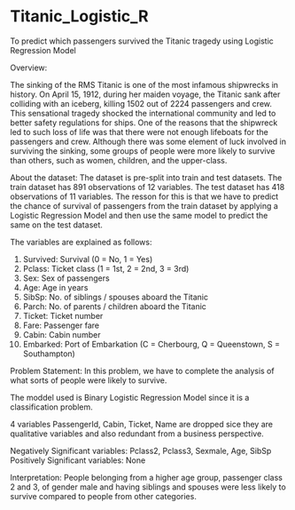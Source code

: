 # Titanic_Logistic_R
To predict which passengers survived the Titanic tragedy using Logistic Regression Model

Overview:

The sinking of the RMS Titanic is one of the most infamous shipwrecks in history. On April 15, 1912, during her maiden voyage, the Titanic sank after colliding with an iceberg, killing 1502 out of 2224 passengers and crew. This sensational tragedy shocked the international community and led to better safety regulations for ships. One of the reasons that the shipwreck led to such loss of life was that there were not enough lifeboats for the passengers and crew. Although there was some element of luck involved in surviving the sinking, some groups of people were more likely to survive than others, such as women, children, and the upper-class.

About the dataset:
The dataset is pre-split into train and test datasets. The train dataset has 891 observations of 12 variables. The test dataset has 418 observations of 11 variables. The resson for this is that we have to predict the chance of survival of passengers from the train dataset by applying a Logistic Regression Model and then use the same model to predict the same on the test dataset.

The variables are explained as follows:
1. Survived: Survival (0 = No, 1 = Yes)
2. Pclass: Ticket class (1 = 1st, 2 = 2nd, 3 = 3rd)
3. Sex: Sex of passengers
4. Age: Age in years
5. SibSp: No. of siblings / spouses aboard the Titanic
6. Parch: No. of parents / children aboard the Titanic
7. Ticket: Ticket number
8. Fare: Passenger fare
9. Cabin: Cabin number
10. Embarked: Port of Embarkation (C = Cherbourg, Q = Queenstown, S = Southampton)

Problem Statement: In this problem, we have to complete the analysis of what sorts of people were likely to survive.

The moddel used is Binary Logistic Regression Model since it is a classification problem.

4 variables PassengerId, Cabin, Ticket, Name are dropped sice they are qualitative variables and also redundant from a business perspective.

Negatively Significant variables: Pclass2, Pclass3, Sexmale, Age, SibSp
Positively Significant variables: None

Interpretation: People belonging from a higher age group, passenger class 2 and 3, of gender male and having siblings and spouses were less likely to survive compared to people from other categories. 

